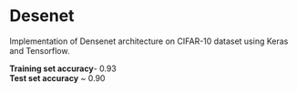 # Desenet
Implementation of Densenet architecture on CIFAR-10 dataset using Keras and Tensorflow.

**Training set accuracy**- 0.93 <br>
**Test set accuracy** ~ 0.90
